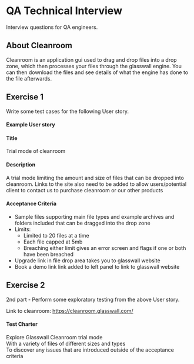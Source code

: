 # QA Technical Interview
Interview questions for QA engineers.

## About Cleanroom
Cleanroom is an application gui used to drag and drop files into a drop zone, which then processes your files through the glasswall engine. You can then download the files and see details of what the engine has done to the file afterwards.

## Exercise 1
Write some test cases for the following User story. 

#### Example User story
#### Title
Trial mode of cleanroom

#### Description
A trial mode limiting the amount and size of files that can be dropped into cleanroom. Links to the site also need to be added to allow users/potential client to contact us to purchase cleanroom or our other products

#### Acceptance Criteria
- Sample files supporting main file types and example archives and folders included that can be dragged into the drop zone
- Limits:
  - Limited to 20 files at a time
  - Each file capped at 5mb
  - Breaching either limit gives an error screen and flags if one or both have been breached
- Upgrade link in file drop area takes you to glasswall website
- Book a demo link link added to left panel to link to glasswall website


## Exercise 2
2nd part - Perform some exploratory testing from the above User story.

Link to cleanroom: https://cleanroom.glasswall.com/

#### Test Charter

Explore Glasswall Cleanroom trial mode  
With a variety of files of different sizes and types  
To discover any issues that are introduced outside of the acceptance criteria
